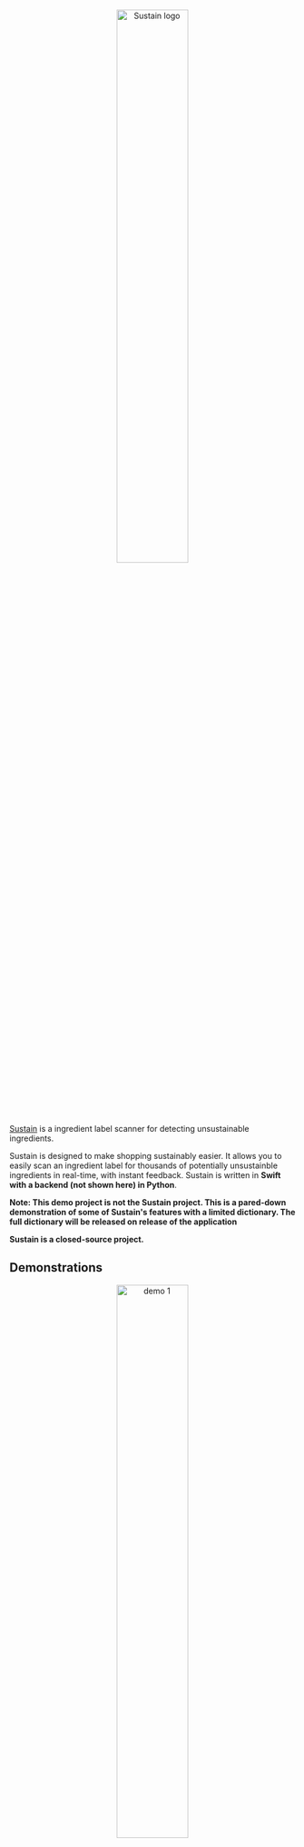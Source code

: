 <br/>
<p align="center">
    <a href="https://sustain.nordquists.com" target="_blank">
        <img width="50%" src="https://sustain.nordquists.com/logowithtext.png" alt="Sustain logo">
    </a
</p>

<br/>

[Sustain](https://sustain.nordquists.com) is a ingredient label scanner for detecting unsustainable ingredients. 

Sustain is designed to make shopping sustainably easier. It allows you to easily scan an ingredient label for thousands of potentially unsustainble ingredients in real-time, with instant feedback. Sustain is written in **Swift with a backend (not shown here) in Python**. 

**Note: This demo project is not the Sustain project. This is a pared-down demonstration of some of Sustain's features with a limited dictionary. The full dictionary will be released on release of the application**

**Sustain is a closed-source project.**

## Demonstrations

<p align="center">
        <img width="50%" src="/demo/demo1.gif" alt="demo 1">
        <img width="50%" src="/demo/demo2.gif" alt="demo 2">
        <img width="50%" src="/demo/demo3.gif" alt="demo 3">
</p>

## Technologies Used
I used Swift exclusively for the iOS application. I used Figma to design the application. 

## Have a question? Curious about Sustain?

Feel free to email me at [sean@nordquists.com](mailto:sean@nordquists.com) with any questions or recommendations you might have.

## License 
Sustain is a closed-source project. But this demo is released under the terms of the MIT License.
